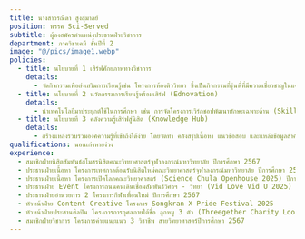 ```yaml
---
title: นางสาวรณิดา สูงสุมาลย์
position: พรรค Sci-Served
subtitle: ผู้ลงสมัครตำแหน่งประธานฝ่ายวิชาการ
department: ภาควิชาเคมี ชั้นปีที่ 2
image: "@/pics/image1.webp"
policies:
  - title: นโยบายที่ 1 เสิร์ฟศักยภาพทางวิชาการ
    details:
      - จัดกิจกรรมเพื่อส่งเสริมการเรียนรู้เช่น โครงการห้องติววิทยา ซึ่งเป็นกิจกรรมที่รุ่นพี่ที่มีความเชี่ยวชาญในแต่ละวิชา จะมาช่วยอธิบายเนื้อหาและแชร์เทคนิคการทําข้อสอบ เพื่อให้นิสิตเตรียมตัวสอบได้อย่างมั่นใจ และสร้างสภาพแวดล้อมที่สนับสนุนการเรียนรู้ร่วมกัน
  - title: นโยบายที่ 2 นวัตกรรมการเรียนรู้พร้อมเสิร์ฟ (Ednovation)
    details:
      - นําเทคโนโลยีมาประยุกต์ใช้ในการศึกษา เช่น การจัดโครงการเวิร์กชอปพัฒนาทักษะเฉพาะด้าน (Skill Up Workshop) โดยจัดอบรมทักษะที่เป็นประโยชน์ในชีวิตจริง เช่น การใช้ Excel, Notion และซอฟต์แวร์อื่นๆ ที่ช่วยเพิ่มประสิทธิภาพในการเรียนและการทํางาน เพื่อให้การเรียนรู้ทันสมัย และสามารถเข้าถึงได้ง่าย
  - title: นโยบายที่ 3 คลังความรู้เสิร์ฟสู่นิสิต (Knowledge Hub)
    details:
      - สร้างแหล่งรวบรวมองค์ความรู้ที่เข้าถึงได้ง่าย โดยจัดทํา คลังสรุปเนื้อหา แนวข้อสอบ และแหล่งข้อมูลสําคัญ ที่นิสิตสามารถใช้เป็นเครื่องมือในการเรียนรู้ด้วยตนเอง พร้อมทั้งเปิดโอกาสให้รุ่นพี่และนิสิตที่มีความเชี่ยวชาญในแต่ละวิชามาร่วมแบ่งปันความรู้ เพื่อเสริมสร้างวัฒนธรรมการเรียนรู้ร่วมกันภายในคณะ
qualifications: นอนเก่งหายง่วง
experience:
  - สมาชิกฝ่ายนิสิตสัมพันธ์สโมสรนิสิตคณะวิทยาศาสตร์จุฬาลงกรณ์มหาวิทยาลัย ปีการศึกษา 2567
  - ประธานฝ่ายเนื้อหา โครงการเทศกาลต้อนรับนิสิตใหม่คณะวิทยาศาสตร์จุฬาลงกรณ์มหาวิทยาลัย ปีการศึกษา 2567
  - ประธานฝ่ายเนื้อหา โครงการเปิดโลกคณะวิทยาศาสตร์ (Science Chula Openhouse 2025) ปีการศึกษา 2567
  - ประธานฝ่าย Event โครงการถนนคนเดินเชื่อมสัมพันธ์วิศวฯ - วิทยา (Vid Love Vid U 2025)
  - ประธานฝ่ายอํานวยการ 2 โครงการกีฬาเพื่อนใหม่ ปีการศึกษา 2567
  - หัวหน้าฝ่าย Content Creative โครงการ Songkran X Pride Festival 2025
  - หัวหน้าฝ่ายประสานศิลปิน โครงการการกุศลภายใต้ชื่อ ลูกหมู 3 ตัว (Threegether Charity Look Mhoo 3 Tua) ปีการศึกษา 2567
  - สมาชิกฝ่ายวิชาการ โครงการค่ายแนะแนว 3 วิชาชีพ สายวิทยาศาสตร์ปีการศึกษา 2567
---
```

